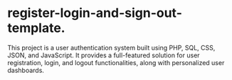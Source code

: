 # register-login-and-sign-out-template.
This project is a user authentication system built using PHP, SQL, CSS, JSON, and JavaScript. It provides a full-featured solution for user registration, login, and logout functionalities, along with personalized user dashboards.
